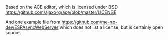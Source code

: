 Based on the ACE editor, which is licensed under BSD
https://github.com/ajaxorg/ace/blob/master/LICENSE

And one example file from 
https://github.com/me-no-dev/ESPAsyncWebServer
which does not list a license, but is certainly open source.
